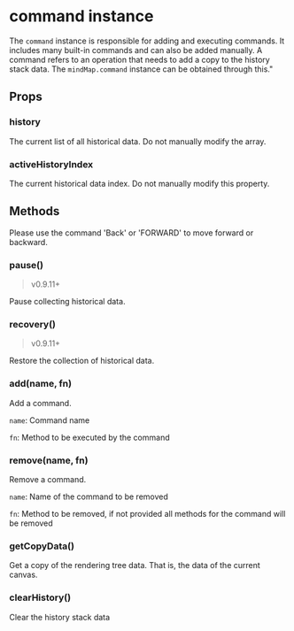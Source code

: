 # command instance

The `command` instance is responsible for adding and executing commands. It
includes many built-in commands and can also be added manually. A command refers
to an operation that needs to add a copy to the history stack data. The
`mindMap.command` instance can be obtained through this."

## Props

### history

The current list of all historical data. Do not manually modify the array.

### activeHistoryIndex

The current historical data index. Do not manually modify this property.

## Methods

Please use the command 'Back' or 'FORWARD' to move forward or backward.

### pause()

> v0.9.11+

Pause collecting historical data.

### recovery()

> v0.9.11+

Restore the collection of historical data.

### add(name, fn)

Add a command.

`name`: Command name

`fn`: Method to be executed by the command

### remove(name, fn)

Remove a command.

`name`: Name of the command to be removed

`fn`: Method to be removed, if not provided all methods for the command will be
removed

### getCopyData()

Get a copy of the rendering tree data. That is, the data of the current canvas.

### clearHistory()

Clear the history stack data